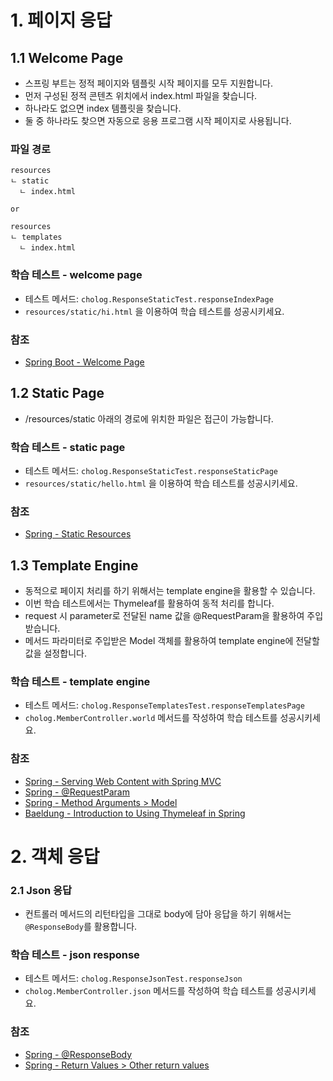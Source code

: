 # 1. 페이지 응답
## 1.1 Welcome Page
- 스프링 부트는 정적 페이지와 템플릿 시작 페이지를 모두 지원합니다. 
- 먼저 구성된 정적 콘텐츠 위치에서 index.html 파일을 찾습니다. 
- 하나라도 없으면 index 템플릿을 찾습니다. 
- 둘 중 하나라도 찾으면 자동으로 응용 프로그램 시작 페이지로 사용됩니다.

### 파일 경로
```
resources
ㄴ static 
  ㄴ index.html
  
or
  
resources
ㄴ templates
  ㄴ index.html
```

### 학습 테스트 - welcome page
- 테스트 메서드: `cholog.ResponseStaticTest.responseIndexPage`
- `resources/static/hi.html` 을 이용하여 학습 테스트를 성공시키세요.

### 참조
- [Spring Boot - Welcome Page](https://docs.spring.io/spring-boot/docs/3.1.2/reference/htmlsingle/#web.servlet.spring-mvc.welcome-page)


## 1.2 Static Page
- /resources/static 아래의 경로에 위치한 파일은 접근이 가능합니다.

### 학습 테스트 - static page
- 테스트 메서드: `cholog.ResponseStaticTest.responseStaticPage`
- `resources/static/hello.html` 을 이용하여 학습 테스트를 성공시키세요.

### 참조
- [Spring - Static Resources](https://docs.spring.io/spring-framework/reference/web/webmvc/mvc-config/static-resources.html#page-title)

## 1.3 Template Engine
- 동적으로 페이지 처리를 하기 위해서는 template engine을 활용할 수 있습니다.
- 이번 학습 테스트에서는 Thymeleaf를 활용하여 동적 처리를 합니다.
- request 시 parameter로 전달된 name 값을 @RequestParam을 활용하여 주입 받습니다.
- 메서드 파라미터로 주입받은 Model 객체를 활용하여 template engine에 전달할 값을 설정합니다.

### 학습 테스트 - template engine
- 테스트 메서드: `cholog.ResponseTemplatesTest.responseTemplatesPage`
- `cholog.MemberController.world` 메서드를 작성하여 학습 테스트를 성공시키세요.

### 참조
- [Spring - Serving Web Content with Spring MVC](https://spring.io/guides/gs/serving-web-content/)
- [Spring - @RequestParam](https://docs.spring.io/spring-framework/reference/web/webmvc/mvc-controller/ann-methods/requestparam.html)
- [Spring - Method Arguments > Model](https://docs.spring.io/spring-framework/reference/web/webmvc/mvc-controller/ann-methods/arguments.html)
- [Baeldung - Introduction to Using Thymeleaf in Spring](https://www.baeldung.com/thymeleaf-in-spring-mvc)

# 2. 객체 응답

### 2.1 Json 응답
- 컨트롤러 메서드의 리턴타입을 그대로 body에 담아 응답을 하기 위해서는 `@ResponseBody`를 활용합니다.

### 학습 테스트 - json response
- 테스트 메서드: `cholog.ResponseJsonTest.responseJson`
- `cholog.MemberController.json` 메서드를 작성하여 학습 테스트를 성공시키세요.

### 참조
- [Spring - @ResponseBody](https://docs.spring.io/spring-framework/reference/web/webmvc/mvc-controller/ann-methods/responsebody.html#page-title)
- [Spring - Return Values > Other return values](https://docs.spring.io/spring-framework/reference/web/webmvc/mvc-controller/ann-methods/return-types.html)